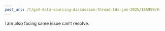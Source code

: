 ```yaml
---
post_url: /t/ga4-data-sourcing-discussion-thread-tds-jan-2025/165959/61
---
```

I am also facing same issue can’t resolve.